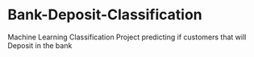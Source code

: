 # Bank-Deposit-Classification
Machine Learning Classification Project predicting if customers that will Deposit in the bank
